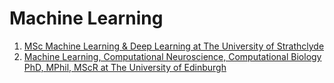 # Machine Learning

1. [MSc Machine Learning & Deep Learning at The University of Strathclyde](https://www.strath.ac.uk/courses/postgraduatetaught/machinelearningdeeplearning/)
2. [Machine Learning, Computational Neuroscience, Computational Biology PhD, MPhil, MScR at 
The University of Edinburgh](https://www.ed.ac.uk/studying/postgraduate/degrees/index.php?r=site%2Fview&id=489)
